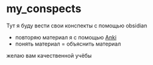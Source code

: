 # my_conspects
Тут я буду вести свои конспекты с помощью obsidian

 - повторяю материал я с помощью [Anki](https://apps.ankiweb.net/)
 - понять материал = объяснить материал

желаю вам качественной учёбы